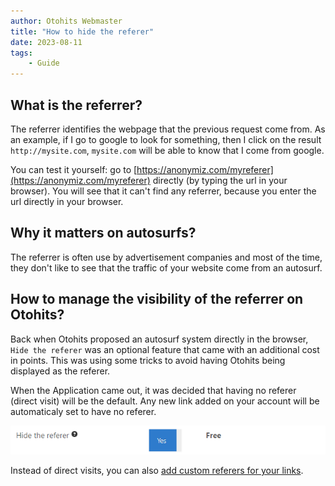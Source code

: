 ```yaml
---
author: Otohits Webmaster
title: "How to hide the referer"
date: 2023-08-11
tags:
    - Guide
---
```


## What is the referrer?

The referrer identifies the webpage that the previous request come from. As an example, if I go to google to look for something, then I click on the result `http://mysite.com`, `mysite.com` will be able to know that I come from google.

You can test it yourself: go to [https://anonymiz.com/myreferer](https://anonymiz.com/myreferer) directly (by typing the url in your browser). You will see that it can't find any referrer, because you enter the url directly in your browser.

## Why it matters on autosurfs?

The referrer is often use by advertisement companies and most of the time, they don't like to see that the traffic of your website come from an autosurf.

## How to manage the visibility of the referrer on Otohits?

Back when Otohits proposed an autosurf system directly in the browser, `Hide the referer` was an optional feature that came with an additional cost in points. This was using some tricks to avoid having Otohits being displayed as the referer.

When the Application came out, it was decided that having no referer (direct visit) will be the default. Any new link added on your account will be automaticaly set to have no referer.

![Hide the referer action](/img/guides/hide_ref_1.png)

Instead of direct visits, you can also [add custom referers for your links](./2023-08-26-how-to-override-the-referer.md).